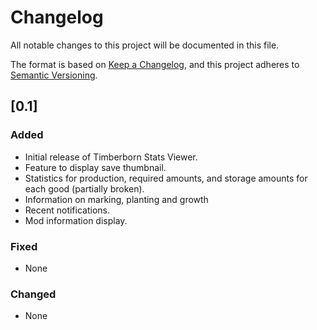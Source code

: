 # Changelog

All notable changes to this project will be documented in this file.

The format is based on [Keep a Changelog](https://keepachangelog.com/en/1.0.0/),
and this project adheres to [Semantic Versioning](https://semver.org/spec/v2.0.0.html).

## [0.1]

### Added
- Initial release of Timberborn Stats Viewer.
- Feature to display save thumbnail.
- Statistics for production, required amounts, and storage amounts for each good (partially broken).
- Information on marking, planting and growth
- Recent notifications.
- Mod information display.

### Fixed
- None

### Changed
- None
